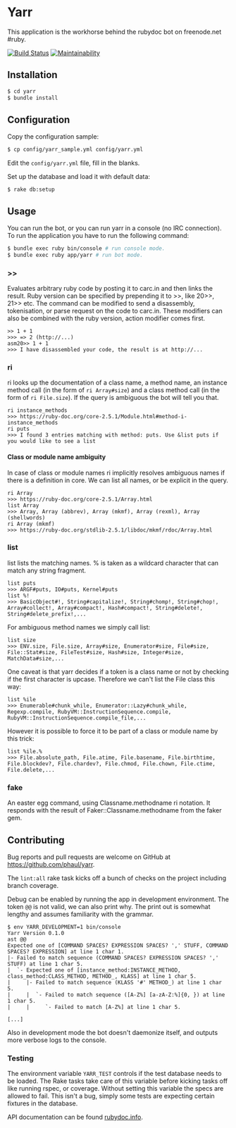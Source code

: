 # Yarr

This application is the workhorse behind the rubydoc bot on freenode.net #ruby.

[![Build Status](https://travis-ci.org/phaul/yarr.svg?branch=master)](https://travis-ci.org/phaul/yarr)
[![Maintainability](https://api.codeclimate.com/v1/badges/4a48c3a34babe2af4e8f/maintainability)](https://codeclimate.com/github/phaul/yarr/maintainability)

## Installation

```bash
$ cd yarr
$ bundle install
```

## Configuration

Copy the configuration sample:

```bash
$ cp config/yarr_sample.yml config/yarr.yml
```

Edit the `config/yarr.yml` file, fill in the blanks.

Set up the database and load it with default data:

```
$ rake db:setup
```

## Usage

You can run the bot, or you can run yarr in a console (no IRC connection).
To run the application you have to run the following command:

```bash
$ bundle exec ruby bin/console # run console mode.
$ bundle exec ruby app/yarr # run bot mode.
```

### >>

Evaluates arbitrary ruby code by posting it to carc.in and then links the
result. Ruby version can be specified by prepending it to >>, like 20>>, 21>>
etc. The command can be modified to send a disassembly, tokenisation, or parse
request on the code to carc.in. These modifiers can also be combined with the
ruby version, action modifier comes first.

```
>> 1 + 1
>>> => 2 (http://...)
asm20>> 1 + 1
>>> I have disassembled your code, the result is at http://...
```

### ri

ri looks up the documentation of a class name, a method name, an instance
method call (in the form of `ri Array#size`) and a class method call (in the
form of `ri File.size`). If the query is ambiguous the bot will tell you that.

```
ri instance_methods
>>> https://ruby-doc.org/core-2.5.1/Module.html#method-i-instance_methods
ri puts
>>> I found 3 entries matching with method: puts. Use &list puts if you would like to see a list
```

#### Class or module name ambiguity

In case of class or module names ri implicitly resolves ambiguous names if
there is a definition in core. We can list all names, or be explicit in the
query.

```
ri Array
>>> https://ruby-doc.org/core-2.5.1/Array.html
list Array
>>> Array, Array (abbrev), Array (mkmf), Array (rexml), Array (shellwords)
ri Array (mkmf)
>>> https://ruby-doc.org/stdlib-2.5.1/libdoc/mkmf/rdoc/Array.html
```


### list

list lists the matching names. % is taken as a wildcard character that can
match any string fragment.

```
list puts
>>> ARGF#puts, IO#puts, Kernel#puts
list %!
>>> BasicObject#!, String#capitalize!, String#chomp!, String#chop!, Array#collect!, Array#compact!, Hash#compact!, String#delete!, String#delete_prefix!,...
```

For ambiguous method names we simply call list:

```
list size
>>> ENV.size, File.size, Array#size, Enumerator#size, File#size, File::Stat#size, FileTest#size, Hash#size, Integer#size, MatchData#size,...
```

One caveat is that yarr decides if a token is a class name or not by checking
if the first character is upcase. Therefore we can't list the File class this
way:

```
list %ile
>>> Enumerable#chunk_while, Enumerator::Lazy#chunk_while, Regexp.compile, RubyVM::InstructionSequence.compile, RubyVM::InstructionSequence.compile_file,...
```

However it is possible to force it to be part of a class or module name by this trick:

```
list %ile.% 
>>> File.absolute_path, File.atime, File.basename, File.birthtime, File.blockdev?, File.chardev?, File.chmod, File.chown, File.ctime, File.delete,...
```

### fake

An easter egg command, using Classname.methodname ri notation. It responds with
the result of Faker::Classname.methodname from the faker gem.

## Contributing

Bug reports and pull requests are welcome on GitHub at https://github.com/phaul/yarr.

The `lint:all` rake task kicks off a bunch of checks on the project including
branch coverage.

Debug can be enabled by running the app in development environment. The token
`@@` is not valid, we can also print why. The print out is somewhat lengthy and
assumes familiarity with the grammar.

```
$ env YARR_DEVELOPMENT=1 bin/console
Yarr Version 0.1.0
ast @@
Expected one of [COMMAND SPACES? EXPRESSION SPACES? ',' STUFF, COMMAND SPACES? EXPRESSION] at line 1 char 1.
|- Failed to match sequence (COMMAND SPACES? EXPRESSION SPACES? ',' STUFF) at line 1 char 5.
|  `- Expected one of [instance_method:INSTANCE_METHOD, class_method:CLASS_METHOD, METHOD_, KLASS] at line 1 char 5.
|     |- Failed to match sequence (KLASS '#' METHOD_) at line 1 char 5.
|     |  `- Failed to match sequence ([A-Z%] [a-zA-Z:%]{0, }) at line 1 char 5.
|     |     `- Failed to match [A-Z%] at line 1 char 5.

[...]
```

Also in development mode the bot doesn't daemonize itself, and outputs more
verbose logs to the console.

### Testing

The environment variable `YARR_TEST` controls if the test database needs to be
loaded. The Rake tasks take care of this variable before kicking tasks off like
running rspec, or coverage. Without setting this variable the specs are allowed
to fail. This isn't a bug, simply some tests are expecting certain fixtures in
the database.

API documentation can be found
[rubydoc.info](https://www.rubydoc.info/github/phaul/yarr/master).
